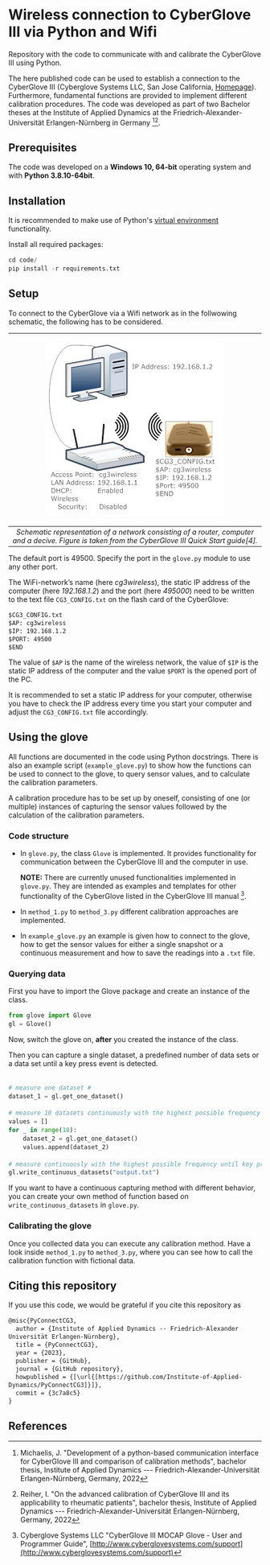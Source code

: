 # Wireless connection to CyberGlove III via Python and Wifi

Repository with the code to communicate with and calibrate the CyberGlove III using Python. 

The here published code can be used to establish a connection to the CyberGlove III (Cyberglove Systems LLC, San Jose California, [Homepage](http://www.cyberglovesystems.com "Cyberglove Systems LLC Homepage")). Furthermore, fundamental functions are provided to implement different calibration procedures. The code was developed as part of two Bachelor theses at the Institute of Applied Dynamics at the Friedrich-Alexander-Universität Erlangen-Nürnberg in Germany [^1][^2].


## Prerequisites

The code was developed on a **Windows 10, 64-bit** operating system and with **Python 3.8.10-64bit**.

## Installation

It is recommended to make use of Python's [virtual environment](https://docs.python.org/3/library/venv.html) functionality.

Install all required packages:
```python 
cd code/
pip install -r requirements.txt
```

## Setup

To connect to the CyberGlove via a Wifi network as in the follwowing schematic, the following has to be considered.

| <p align="center"> ![Schematic representation of a network consisting of a router, computer and the device.](figures/example-network.jpg) </p> |
| :--: |
| *Schematic representation of a network consisting of a router, computer and a decive. Figure is taken from the CyberGlove III Quick Start guide[4].* |

The default port is 49500.
Specify the port in the `glove.py` module to use any other port.

The WiFi-network’s name (here _cg3wireless_), the static IP address of the computer (here _192.168.1.2_) and the port (here _495000_) need to be written to the text file `CG3_CONFIG.txt` on the flash card of the CyberGlove:

```
$CG3_CONFIG.txt
$AP: cg3wireless
$IP: 192.168.1.2
$PORT: 49500
$END
```

The value of `$AP` is the name of the wireless network, the value of `$IP` is the static IP address of the computer and the value `$PORT` is the opened port of the PC.

It is recommended to set a static IP address for your computer, otherwise you have to check the IP address every time you start your computer and adjust the `CG3_CONFIG.txt` file accordingly.

## Using the glove

All functions are documented in the code using Python docstrings. There is also an example script (`example_glove.py`) to show how the functions can be used to connect to the glove, to query sensor values, and to calculate the calibration parameters.

A calibration procedure has to be set up by oneself, consisting of one (or multiple) instances of capturing the sensor values followed by the calculation of the calibration parameters. 

### Code structure

* In `glove.py`, the class `Glove` is implemented. It provides functionality for communication between the CyberGlove III and the computer in use.

   **NOTE:** There are currently unused functionalities implemented in `glove.py`. They are intended as examples and templates for other functionality of the CyberGlove listed in the CyberGlove III manual [^5].

* In `method_1.py` to `method_3.py` different calibration approaches are implemented.

* In `example_glove.py` an example is given how to connect to the glove, how to get the sensor values for either a single snapshot or a continuous measurement and how to save the readings into a `.txt` file. 


### Querying data

First you have to import the Glove package and create an instance of the class.

```python
from glove import Glove
gl = Glove()
```

Now, switch the glove on, __after__ you created the instance of the class.


Then you can capture a single dataset, a predefined number of data sets or a data set until a key press event is detected.

```python

# measure one dataset #
dataset_1 = gl.get_one_dataset()

# measure 10 datasets continuously with the highest possible frequency #
values = []
for _ in range(10):
	dataset_2 = gl.get_one_dataset()
	values.append(dataset_2)

# measure continuously with the highest possible frequency until key press (enter), save to output.txt #
gl.write_continuous_datasets("output.txt")
```

If you want to have a continuous capturing method with different behavior, you can create your own method of function based on `write_continuous_datasets` in `glove.py`.

### Calibrating the glove

Once you collected data you can execute any calibration method. Have a look inside `method_1.py` to `method_3.py`, where you can see how to call the calibration function with fictional data.


## Citing this repository

If you use this code, we would be grateful if you cite this repository as 
```
@misc{PyConnectCG3,
  author = {Institute of Applied Dynamics -- Friedrich-Alexander Universität Erlangen-Nürnberg},
  title = {PyConnectCG3},
  year = {2023},
  publisher = {GitHub},
  journal = {GitHub repository},
  howpublished = {[\url{[https://github.com/Institute-of-Applied-Dynamics/PyConnectCG3]}]},
  commit = {3c7a8c5}
}
```


## References

[^1]: Michaelis, J. "Development of a python-based communication interface for CyberGlove III and comparison of calibration methods", bachelor thesis, Institute of Applied Dynamics --- Friedrich-Alexander-Universität Erlangen-Nürnberg, Germany, 2022
[^2]: Reiher, I. "On the advanced calibration of CyberGlove III and its applicability to rheumatic patients", bachelor thesis, Institute of Applied Dynamics --- Friedrich-Alexander-Universität Erlangen-Nürnberg, Germany, 2022
[^4]: Cyberglove Systems LLC "CyberGlove III Quick Start", [http://www.cyberglovesystems.com/support](http://www.cyberglovesystems.com/support), 2010
[^5]: Cyberglove Systems LLC "CyberGlove III MOCAP Glove - User and Programmer Guide", [http://www.cyberglovesystems.com/support](http://www.cyberglovesystems.com/support)
